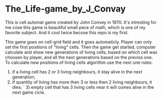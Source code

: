 # The_Life-game_by_J_Convay
This is cell automat game created by John Convey in 1970.
It's intresting for me cose this game is  beautiful small
pece of math, which is one of my favorite subject.
And it cool twice becose this repo is my first.

This game goes on cell-grid field and it goes automaticly.
Player can only set the first positions of "living" cells.
Then the game get started, computer calculate and show new
generations of living cells, based on which cell was choosen
by player, and all the next generations based on the previos one.
To calculate new positions of living cells algorithm use the
next one rules:
  1) if a living cell has 2 or 3 living neighbours, it stay
     alive in the next generation;
  2) if quantity of living has more then 3 or less then 2
     living neighbours, it dies;
` 3) empty cell that has 3 living cells near it will comes
     alive in the next game cicle. 

